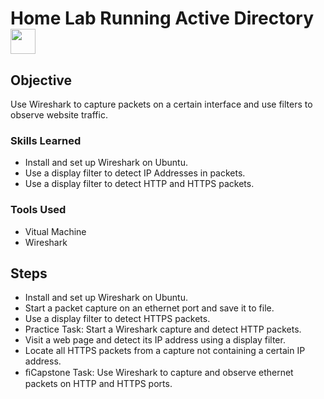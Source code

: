# Home Lab Running Active Directory <img align="center" width="40px" src="https://cdn4.iconfinder.com/data/icons/social-media-logos-6/512/78-microsoft-256.png" />

## Objective
Use Wireshark to capture packets on a certain interface and use filters to observe website traffic.

### Skills Learned

- Install and set up Wireshark on Ubuntu.
- Use a display filter to detect IP Addresses in packets.
- Use a display filter to detect HTTP and HTTPS packets.

### Tools Used

- Vitual Machine
- Wireshark

## Steps

- Install and set up Wireshark on Ubuntu.
- Start a packet capture on an ethernet port and save it to file.
- Use a display filter to detect HTTPS packets.
- Practice Task: Start a Wireshark capture and detect HTTP packets.
- Visit a web page and detect its IP address using a display filter.
- Locate all HTTPS packets from a capture not containing a certain IP address.
- ﬁCapstone Task: Use Wireshark to capture and observe ethernet packets on HTTP and HTTPS ports.
